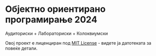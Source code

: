 # Објектно ориентирано програмирање 2024

Аудиториски + Лабораториски + Колоквиумски

Овој проект е лиценциран под [MIT License](LICENSE) - видете ја датотеката за повеќе детали.
